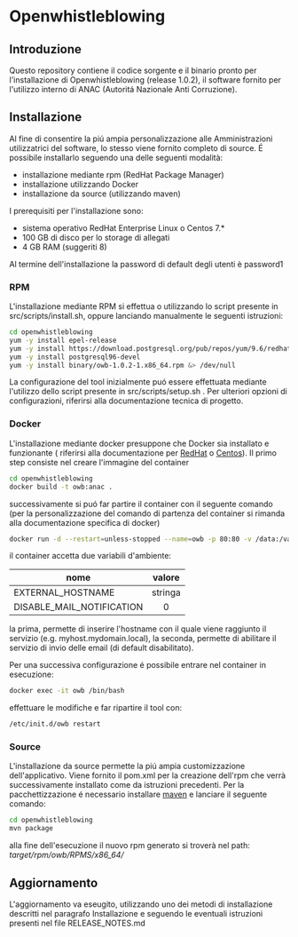 # Openwhistleblowing

## Introduzione
Questo repository contiene il codice sorgente e il binario pronto per
l'installazione di Openwhistleblowing (release 1.0.2), il software fornito per
l'utilizzo interno di ANAC (Autoritá Nazionale Anti Corruzione).

## Installazione
Al fine di consentire la piú ampia personalizzazione alle Amministrazioni
utilizzatrici del software, lo stesso viene fornito completo di source. É
possibile installarlo seguendo una delle seguenti modalità:

- installazione mediante rpm (RedHat Package Manager)
- installazione utilizzando Docker
- installazione da source (utilizzando maven)

I prerequisiti per l'installazione sono:
- sistema operativo RedHat Enterprise  Linux o Centos 7.*
- 100 GB di disco per lo storage di allegati
- 4 GB RAM (suggeriti 8)

Al termine dell'installazione la password di default degli utenti è password1

### RPM
L'installazione mediante RPM si effettua o utilizzando lo script presente in src/scripts/install.sh,
oppure lanciando manualmente le seguenti istruzioni:

```bash
cd openwhistleblowing
yum -y install epel-release
yum -y install https://download.postgresql.org/pub/repos/yum/9.6/redhat/rhel-6-x86_64/pgdg-redhat-repo-latest.noarch.rpm
yum -y install postgresql96-devel
yum -y install binary/owb-1.0.2-1.x86_64.rpm &> /dev/null
```
La configurazione del tool inizialmente puó essere effettuata mediante l'utilizzo dello script
presente in src/scripts/setup.sh . Per ulteriori opzioni di configurazioni, riferirsi alla documentazione
tecnica di progetto.

### Docker
L'installazione mediante docker presuppone che Docker sia installato e funzionante (
riferirsi alla documentazione per [RedHat](https://docs.docker.com/install/linux/docker-ee/rhel/) o
[Centos](https://docs.docker.com/install/linux/docker-ce/centos/)).
Il primo step consiste nel creare l'immagine del container
```bash
cd openwhistleblowing
docker build -t owb:anac .
```
successivamente si puó far partire il container con il seguente comando (per la personalizzazione
del comando di partenza del container si rimanda alla documentazione specifica di docker)
```bash
docker run -d --restart=unless-stopped --name=owb -p 80:80 -v /data:/var/owb/files owb:anac
```
il container accetta due variabili d'ambiente:

| nome                      |   valore  |
|---------------------------|:---------:|
| EXTERNAL_HOSTNAME         |  stringa  |
| DISABLE_MAIL_NOTIFICATION |     0     |

la prima, permette di inserire l'hostname con il quale viene raggiunto il servizio (e.g. myhost.mydomain.local),
la seconda, permette di abilitare il servizio di invio delle email (di default disabilitato).

Per una successiva configurazione é possibile entrare nel container in esecuzione:
```bash
docker exec -it owb /bin/bash
```
effettuare le modifiche e far ripartire il tool con:
```bash
/etc/init.d/owb restart
```

### Source
L'installazione da source permette la piú ampia customizzazione dell'applicativo. Viene
fornito il pom.xml per la creazione dell'rpm che verrà successivamente installato come
da istruzioni precedenti.
Per la pacchettizzazione é necessario installare [maven](https://maven.apache.org/) e 
lanciare il seguente comando:
```bash
cd openwhistleblowing
mvn package
```
alla fine dell'esecuzione il nuovo rpm generato si troverà nel path:
*target/rpm/owb/RPMS/x86_64/*

## Aggiornamento
L'aggiornamento va eseugito, utilizzando uno dei metodi di installazione descritti
nel paragrafo Installazione e seguendo le eventuali istruzioni presenti nel file
RELEASE_NOTES.md
